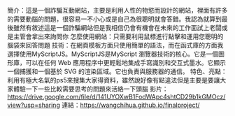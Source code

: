 簡介：這是一個詐騙互動網站，主要是利用人性的物慾而設計的網站，裡面有許多的需要動腦的問題，很容易一不小心或是自己為很聰明就會答錯。我認為就算到最後雖然有敘述這是一個詐騙網站但是我相信仍會有機會在未來的工作面試上老闆或是主管會拿出來詢問你
怎麼使用網站：只需要利用鼠標進行點擊和運用您聰明的腦袋來回答問題
技術：在網頁模板方面只使用簡單的語法，而在函式庫的方面我選擇使用MyScriptJS。MyScriptJS是MyScript 瀏覽器技術的核心。它是一個圖形庫，可以在任何 Web 應用程序中更輕鬆地集成手寫識別和交互式墨水。它顯示一個捕獲和一個基於 SVG 的渲染區域。它也負責與服務器的通信。
特色、亮點：利用有極大名氣的ps5來搜集大家得資料，雖然說好像有點違法但是主要是要讓大家體驗一下一些比較需要思考的問題來活絡一下頭腦
影片：https://drive.google.com/file/d/141UYOXwB1FodWApc4shtCD29b1kGMOcz/view?usp=sharing
連結：https://wangchihua.github.io/finalproject/
